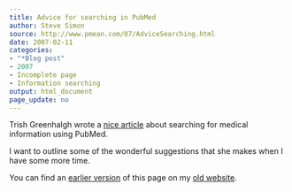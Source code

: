 ```yaml
---
title: Advice for searching in PubMed
author: Steve Simon
source: http://www.pmean.com/07/AdviceSearching.html
date: 2007-02-11
categories:
- "*Blog post"
- 2007
- Incomplete page
- Information searching
output: html_document
page_update: no
---
```

Trish Greenhalgh wrote a [nice article][gre1] about searching for medical information using PubMed.

I want to outline some of the wonderful suggestions that she makes when I have some more time.

You can find an [earlier version][sim1] of this page on my [old website][sim2].

[sim1]: http://www.pmean.com/07/AdviceSearching.html
[sim2]: http://www.pmean.com

[gre1]: https://www.ncbi.nlm.nih.gov/pmc/articles/PMC2127107/
